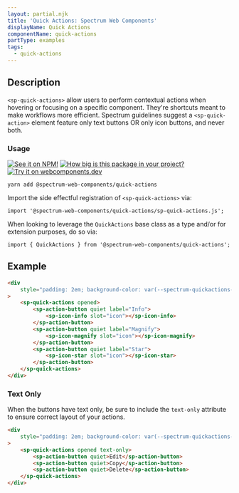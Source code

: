 ```yaml
---
layout: partial.njk
title: 'Quick Actions: Spectrum Web Components'
displayName: Quick Actions
componentName: quick-actions
partType: examples
tags:
  - quick-actions
---
```

## Description

`<sp-quick-actions>` allow users to perform contextual actions when hovering or focusing on a specific component. They're shortcuts meant to make workflows more efficient. Spectrum guidelines suggest a `<sp-quick-action>` element feature only text buttons OR only icon buttons, and never both.

### Usage

[![See it on NPM!](https://img.shields.io/npm/v/@spectrum-web-components/quick-actions?style=for-the-badge)](https://www.npmjs.com/package/@spectrum-web-components/quick-actions)
[![How big is this package in your project?](https://img.shields.io/bundlephobia/minzip/@spectrum-web-components/quick-actions?style=for-the-badge)](https://bundlephobia.com/result?p=@spectrum-web-components/quick-actions)
[![Try it on webcomponents.dev](https://img.shields.io/badge/Try%20it%20on-webcomponents.dev-green?style=for-the-badge)](https://webcomponents.dev/edit/collection/fO75441E1Q5ZlI0e9pgq/pDSD7CSeA3B5hTdX8cvB/src/index.ts)

```
yarn add @spectrum-web-components/quick-actions
```

Import the side effectful registration of `<sp-quick-actions>` via:

```
import '@spectrum-web-components/quick-actions/sp-quick-actions.js';
```

When looking to leverage the `QuickActions` base class as a type and/or for extension purposes, do so via:

```
import { QuickActions } from '@spectrum-web-components/quick-actions';
```

## Example

```html
<div
    style="padding: 2em; background-color: var(--spectrum-quickactions-overlay-color, var(--spectrum-alias-background-color-quickactions-overlay));"
>
    <sp-quick-actions opened>
        <sp-action-button quiet label="Info">
            <sp-icon-info slot="icon"></sp-icon-info>
        </sp-action-button>
        <sp-action-button quiet label="Magnify">
            <sp-icon-magnify slot="icon"></sp-icon-magnify>
        </sp-action-button>
        <sp-action-button quiet label="Star">
            <sp-icon-star slot="icon"></sp-icon-star>
        </sp-action-button>
    </sp-quick-actions>
</div>
```

### Text Only

When the buttons have text only, be sure to include the `text-only` attribute to ensure correct layout of your actions.

```html
<div
    style="padding: 2em; background-color: var(--spectrum-quickactions-overlay-color, var(--spectrum-alias-background-color-quickactions-overlay));"
>
    <sp-quick-actions opened text-only>
        <sp-action-button quiet>Edit</sp-action-button>
        <sp-action-button quiet>Copy</sp-action-button>
        <sp-action-button quiet>Delete</sp-action-button>
    </sp-quick-actions>
</div>
```
